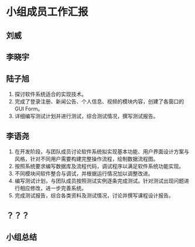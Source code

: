 # 小组成员工作汇报

## 刘威



## 李晓宇



## 陆子旭

1. 探讨软件系统适合的实现技术。
2. 完成了登录注册、新闻公告、个人信息、视频的模块内容，创建了各窗口的GUI Form。
3. 详细编写测试计划并进行测试，综合测试情况，撰写测试报告。

## 李语尧

1. 在开发阶段，与团队成员讨论软件系统拟实现基本功能、用户界面设计方案与风格，针对不同用户需要构建完整操作流程，绘制数据流程图。
2. 按照系统要求编写数据库及流程代码，调试程序以满足软件系统功能实现。
3. 不同模块间软件整合与调试，并根据运行情况加以调整改进。
4. 编写测试计划，与团队成员按照测试实例逐条完成测试。针对测试出现问题进行相应修改，进一步完善系统。
5. 完成测试报告，综合各类资料及测试情况，讨论并撰写课程设计报告。

## ？？？

## 小组总结